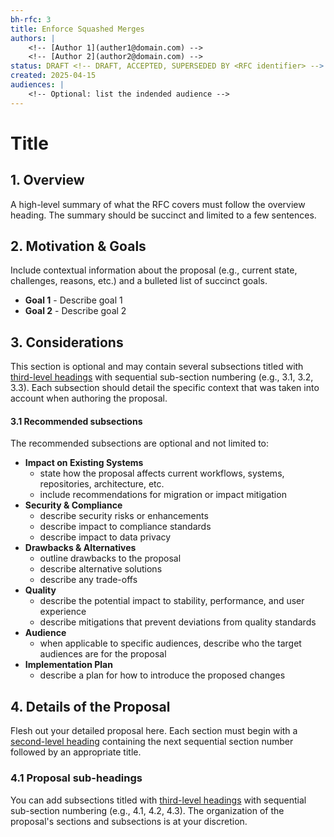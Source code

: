 ```yaml
---
bh-rfc: 3
title: Enforce Squashed Merges
authors: |
    <!-- [Author 1](auther1@domain.com) -->
    <!-- [Author 2](author2@domain.com) -->
status: DRAFT <!-- DRAFT, ACCEPTED, SUPERSEDED BY <RFC identifier> -->
created: 2025-04-15
audiences: |
    <!-- Optional: list the indended audience -->
---
```


<!--
    Use this RFC template when:
    - Proposing a significant architectural change
    - Introducing or modifying core processes or policies
    - Standardizing behaviors that require cross-team alignment
    For small changes, consider if a GitHub issue or PR is sufficient.
-->

# Title <!-- make this the same as the title in the YAML section at the top -->

<!-- an optional image or high level diagram may be placed here -->

## 1. Overview

A high-level summary of what the RFC covers must follow the overview heading. The summary should be succinct and limited to a few sentences.

## 2. Motivation & Goals

Include contextual information about the proposal (e.g., current state, challenges, reasons, etc.) and a bulleted list of succinct goals.

-   **Goal 1** - Describe goal 1
-   **Goal 2** - Describe goal 2

## 3. Considerations

This section is optional and may contain several subsections titled with [third-level headings](https://docs.github.com/en/get-started/writing-on-github/getting-started-with-writing-and-formatting-on-github/basic-writing-and-formatting-syntax#headings) with sequential sub-section numbering (e.g., 3.1, 3.2, 3.3). Each subsection should detail the specific context that was taken into account when authoring the proposal.

#### 3.1 Recommended subsections

The recommended subsections are optional and not limited to:

-   **Impact on Existing Systems**
    -   state how the proposal affects current workflows, systems, repositories, architecture, etc.
    -   include recommendations for migration or impact mitigation
-   **Security & Compliance**
    -   describe security risks or enhancements
    -   describe impact to compliance standards
    -   describe impact to data privacy
-   **Drawbacks & Alternatives**
    -   outline drawbacks to the proposal
    -   describe alternative solutions
    -   describe any trade-offs
-   **Quality**
    -   describe the potential impact to stability, performance, and user experience
    -   describe mitigations that prevent deviations from quality standards
-   **Audience**
    -   when applicable to specific audiences, describe who the target audiences are for the proposal
-   **Implementation Plan**
    -   describe a plan for how to introduce the proposed changes

## 4. Details of the Proposal

Flesh out your detailed proposal here. Each section must begin with a [second-level heading](https://docs.github.com/en/get-started/writing-on-github/getting-started-with-writing-and-formatting-on-github/basic-writing-and-formatting-syntax#headings) containing the next sequential section number followed by an appropriate title.

### 4.1 Proposal sub-headings

You can add subsections titled with [third-level headings](https://docs.github.com/en/get-started/writing-on-github/getting-started-with-writing-and-formatting-on-github/basic-writing-and-formatting-syntax#headings) with sequential sub-section numbering (e.g., 4.1, 4.2, 4.3). The organization of the proposal's sections and subsections is at your discretion.
